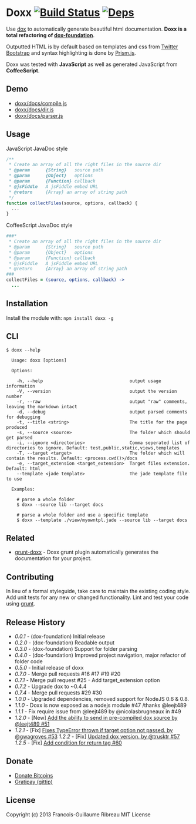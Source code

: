 # Doxx [![Build Status](https://travis-ci.org/FGRibreau/doxx.png)](https://travis-ci.org/FGRibreau/doxx) [![Deps](https://david-dm.org/FGRibreau/doxx.png)](https://david-dm.org/FGRibreau/doxx)

Use [dox](https://github.com/visionmedia/dox) to automatically generate beautiful html documentation. **Doxx is a total refactoring of [dox-foundation](https://github.com/punkave/dox-foundation/)**.

Outputted HTML is by default based on templates and css from [Twitter Bootstrap](twitter.github.com/bootstrap/) and syntax highlighting is done by [Prism.js](http://prismjs.com/).

Doxx was tested with **JavaScript** as well as generated JavaScript from **CoffeeScript**.

## Demo
* [doxx/docs/compile.js](http://fgribreau.github.com/doxx/docs/compile.js.html)
* [doxx/docs/dir.js](http://fgribreau.github.com/doxx/docs/dir.js.html)
* [doxx/docs/parser.js](http://fgribreau.github.com/doxx/docs/parser.js.html)


## Usage

JavaScript JavaDoc style

```javascript
/**
 * Create an array of all the right files in the source dir
 * @param      {String}   source path
 * @param      {Object}   options
 * @param      {Function} callback
 * @jsFiddle   A jsFiddle embed URL
 * @return     {Array} an array of string path
 */
function collectFiles(source, options, callback) {
  ...
}

```

CoffeeScript JavaDoc style

```coffeescript
###*
 * Create an array of all the right files in the source dir
 * @param      {String}   source path
 * @param      {Object}   options
 * @param      {Function} callback
 * @jsFiddle   A jsFiddle embed URL
 * @return     {Array} an array of string path
###
collectFiles = (source, options, callback) ->
  ...

```

## Installation
Install the module with: `npm install doxx -g`

## CLI
```
$ doxx --help

  Usage: doxx [options]

  Options:

    -h, --help                                 output usage information
    -V, --version                              output the version number
    -r, --raw                                  output "raw" comments, leaving the markdown intact
    -d, --debug                                output parsed comments for debugging
    -t, --title <string>                       The title for the page produced
    -s, --source <source>                      The folder which should get parsed
    -i, --ignore <directories>                 Comma seperated list of directories to ignore. Default: test,public,static,views,templates
    -T, --target <target>                      The folder which will contain the results. Default: <process.cwd()>/docs
    -e, --target_extension <target_extension>  Target files extension. Default: html
    --template <jade template>                 The jade template file to use

  Examples:

    # parse a whole folder
    $ doxx --source lib --target docs

    # parse a whole folder and use a specific template
    $ doxx --template ./view/myowntpl.jade --source lib --target docs
```

## Related

* [grunt-doxx](https://github.com/evertton/grunt-doxx) - Doxx grunt plugin automatically generates the documentation for your project.

## Contributing
In lieu of a formal styleguide, take care to maintain the existing coding style. Add unit tests for any new or changed functionality. Lint and test your code using [grunt](https://github.com/cowboy/grunt).

## Release History
* *0.0.1* - (dox-foundation) Initial release
* *0.2.0* - (dox-foundation) Readable output
* *0.3.0* - (dox-foundation) Support for folder parsing
* *0.4.0* - (dox-foundation) Improved project navigation, major refactor of folder code
* *0.5.0* - Initial release of doxx
* *0.7.0* - Merge pull requests #16 #17 #19 #20
* *0.7.1* - Merge pull request #25 - Add target_extension option
* *0.7.2* - Upgrade dox to ~0.4.4
* *0.7.4* - Merge pull requests #29 #30
* *1.0.0* - Upgraded dependencies, removed support for NodeJS 0.6 & 0.8.
* *1.1.0* - Doxx is now exposed as a nodejs module #47 /thanks @leejt489
* *1.1.1* - Fix require issue from @leejt489 by @nicolasbrugneaux in #49
* *1.2.0* - [New] [Add the ability to send in pre-compiled dox source by @leejt489 #51](https://github.com/FGRibreau/doxx/pull/51)
* *1.2.1* - [Fix] [Fixes TypeError thrown if target option not passed. by @gwagroves #53](https://github.com/FGRibreau/doxx/pull/53)
 *1.2.2* - [Fix] [Updated dox version. by @trusktr #57](https://github.com/FGRibreau/doxx/pull/57)
 *1.2.5* - [Fix] [Add condition for return tag #60](https://github.com/FGRibreau/doxx/pull/60)

## Donate

* [Donate Bitcoins](https://coinbase.com/checkouts/fc3041b9d8116e0b98e7d243c4727a30)
* [Gratipay (gittip)](https://gratipay.com/FGRibreau/)

## License
Copyright (c) 2013 Francois-Guillaume Ribreau
MIT License
